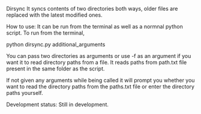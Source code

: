 Dirsync
It syncs contents of two directories both ways, older files are replaced with the latest modified ones.

How to use:
It can be run from the terminal as well as a normnal python script.
To run from the terminal,
    
python dirsync.py additional_arguments

You can pass two directories as arguments or use -f as an argument if you want it to read directory paths from a file.
It reads paths from path.txt file present in the same folder as the script.

If not given any arguments while being called it will prompt you whether you want to read the directory paths from the paths.txt file or enter the directory paths yourself.

Development status:
Still in development.